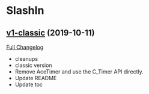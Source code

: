 # SlashIn

## [v1-classic](https://github.com/funkydude/SlashIn/tree/v1-classic) (2019-10-11)
[Full Changelog](https://github.com/funkydude/SlashIn/compare/v8.2.0...v1-classic)

- cleanups  
- classic version  
- Remove AceTimer and use the C\_Timer API directly.  
- Update README  
- Update toc  
